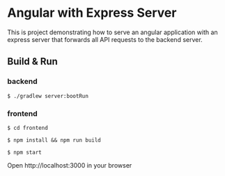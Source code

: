 # Angular with Express Server

This is project demonstrating how to serve an angular application with an express server that forwards all API requests to the backend server.

## Build & Run 

### backend  
`$ ./gradlew server:bootRun`

### frontend 
`$ cd frontend`

`$ npm install && npm run build`

`$ npm start`

Open http://localhost:3000 in your browser
